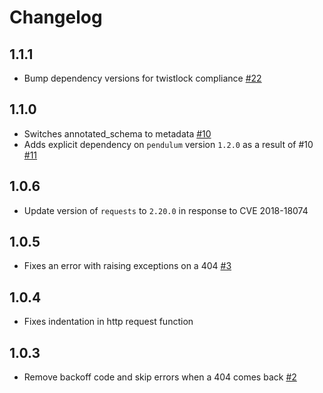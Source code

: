 # Changelog

## 1.1.1
  * Bump dependency versions for twistlock compliance [#22](https://github.com/singer-io/tap-listrak/pull/22)

## 1.1.0
  * Switches annotated_schema to metadata [#10](https://github.com/singer-io/tap-listrak/pull/10)
  * Adds explicit dependency on `pendulum` version `1.2.0` as a result of #10 [#11](https://github.com/singer-io/tap-listrak/pull/11)

## 1.0.6
  * Update version of `requests` to `2.20.0` in response to CVE 2018-18074

## 1.0.5
  * Fixes an error with raising exceptions on a 404 [#3](https://github.com/singer-io/tap-listrak/pull/3)

## 1.0.4
  * Fixes indentation in http request function

## 1.0.3
  * Remove backoff code and skip errors when a 404 comes back [#2](https://github.com/singer-io/tap-listrak/pull/2)
